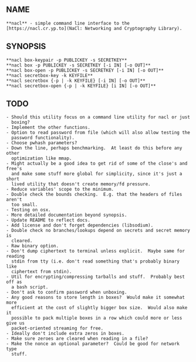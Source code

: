 NAME
----

    **nacl** - simple command line interface to the
    [https://nacl.cr.yp.to](NaCl: Networking and Cryptography Library).

SYNOPSIS
--------

    **nacl box-keypair -p PUBLICKEY -s SECRETKEY**
    **nacl box -p PUBLICKEY -s SECRETKEY [-i IN] [-o OUT]**
    **nacl box-open -p PUBLICKEY -s SECRETKEY [-i IN] [-o OUT]**
    **nacl secretbox-key -k KEYFILE**
    **nacl secretbox {-p | -k KEYFILE} [-i IN] [-o OUT]**
    **nacl secretbox-open {-p | -k KEYFILE} [i IN] [-o OUT]**

TODO
----

    - Should this utility focus on a command line utility for nacl or just
      boxing?
    - Implement the other functions.
    - Option to read password from file (which will also allow testing the
      password functionality).
    - Choose pwhash parameters?
    - Down the line, perhaps benchmarking.  At least do this before any other
      optimization like mmap.
    - Might actually be a good idea to get rid of some of the close's and free's
      and make some stuff more global for simplicity, since it's just a short
      lived utility that doesn't create memory/fd pressure.
    - Reduce variables' scope to the minimum.
    - Double check the bounds checking.  E.g. that the headers of files aren't
      too small.
    - Testing on osx.
    - More detailed documentation beyond synopsis.
    - Update README to reflect docs.
    - Add license and don't forget dependencies (libsodium).
    - Double check no branches/lookups depend on secrets and secret memory is
      cleared.
    - Raw binary option.
    - Don't dump ciphertext to terminal unless explicit.  Maybe same for reading
      stdin from tty (i.e. don't read something that's probably binary like
      ciphertext from stdin).
    - Util for encrypting/compressing tarballs and stuff.  Probably best off as
      a bash script.
    - Don't ask to confirm password when unboxing.
    - Any good reasons to store length in boxes?  Would make it somewhat more
      efficient at the cost of slightly bigger box size.  Would also make it
      possible to pack multiple boxes in a row which could more or less give us
      packet-oriented streaming for free.
    - Ideally don't include extra zeros in boxes.
    - Make sure zeroes are cleared when reading in a file?
    - Make the nonce an optional parameter?  Could be good for network type
      stuff.


